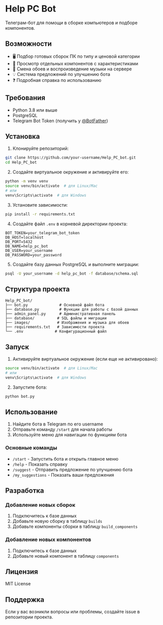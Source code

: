 # Help PC Bot

Телеграм-бот для помощи в сборке компьютеров и подборе компонентов.

## Возможности

- 🖥️ Подбор готовых сборок ПК по типу и ценовой категории
- 🔧 Просмотр отдельных компонентов с характеристиками
- 🎵 Смена обоев и воспроизведение музыки на сервере
- 💡 Система предложений по улучшению бота
- ❓ Подробная справка по использованию

## Требования

- Python 3.8 или выше
- PostgreSQL
- Telegram Bot Token (получить у [@BotFather](https://t.me/BotFather))

## Установка

1. Клонируйте репозиторий:
```bash
git clone https://github.com/your-username/Help_PC_bot.git
cd Help_PC_bot
```

2. Создайте виртуальное окружение и активируйте его:
```bash
python -m venv venv
source venv/bin/activate  # для Linux/Mac
# или
venv\Scripts\activate  # для Windows
```

3. Установите зависимости:
```bash
pip install -r requirements.txt
```

4. Создайте файл `.env` в корневой директории проекта:
```env
BOT_TOKEN=your_telegram_bot_token
DB_HOST=localhost
DB_PORT=5432
DB_NAME=help_pc_bot
DB_USER=your_username
DB_PASSWORD=your_password
```

5. Создайте базу данных PostgreSQL и выполните миграции:
```bash
psql -U your_username -d help_pc_bot -f database/schema.sql
```

## Структура проекта

```
Help_PC_bot/
├── bot.py              # Основной файл бота
├── database.py         # Функции для работы с базой данных
├── admin_panel.py      # Административная панель
├── database/          # SQL файлы и миграции
├── images/            # Изображения и музыка для обоев
├── requirements.txt   # Зависимости проекта
└── .env              # Конфигурационный файл
```

## Запуск

1. Активируйте виртуальное окружение (если еще не активировано):
```bash
source venv/bin/activate  # для Linux/Mac
# или
venv\Scripts\activate  # для Windows
```

2. Запустите бота:
```bash
python bot.py
```

## Использование

1. Найдите бота в Telegram по его username
2. Отправьте команду `/start` для начала работы
3. Используйте меню для навигации по функциям бота

### Основные команды

- `/start` - Запустить бота и открыть главное меню
- `/help` - Показать справку
- `/suggest` - Отправить предложение по улучшению бота
- `/my_suggestions` - Показать ваши предложения

## Разработка

### Добавление новых сборок

1. Подключитесь к базе данных
2. Добавьте новую сборку в таблицу `builds`
3. Добавьте компоненты сборки в таблицу `build_components`

### Добавление новых компонентов

1. Подключитесь к базе данных
2. Добавьте новый компонент в таблицу `components`

## Лицензия

MIT License

## Поддержка

Если у вас возникли вопросы или проблемы, создайте issue в репозитории проекта. 